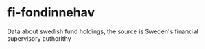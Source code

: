 # fi-fondinnehav
Data about swedish fund holdings, the source is Sweden's financial supervisory authorithy
